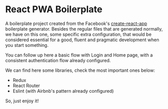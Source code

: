 # React PWA Boilerplate

A boilerplate project created from the Facebook's [create-react-app](https://github.com/facebook/create-react-app) boilerplate generator. Besides the regular files that are generated normally, we have on this one, some specific extra configuration, that would be considered essential for a good, fluent and pragmatic development when you start something.

You can follow up here a basic flow with Login and Home page, with a consistent authentication flow already configured.

We can find here some libraries, check the most important ones below:

* Redux
* React Router
* Eslint (with Airbnb's pattern already configured)

So, just enjoy it!
